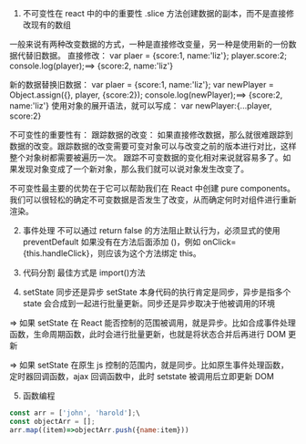 1. 不可变性在 react 中的中的重要性
   .slice 方法创建数据的副本，而不是直接修改现有的数组

一般来说有两种改变数据的方式，一种是直接修改变量，另一种是使用新的一份数据代替旧数据。
直接修改：
var plaer = {score:1, name:'liz'};
player.score:2;
console.log(player);==> {score:2, name:'liz'}

新的数据替换旧数据：
var plaer = {score:1, name:'liz'};
var newPlayer = Object.assign({}, player, {score:2});
console.log(newPlayer);==> {score:2, name:'liz'}
使用对象的展开语法，就可以写成： var newPlayer:{...player, score:2}

不可变性的重要性有：
跟踪数据的改变：
如果直接修改数据，那么就很难跟踪到数据的改变。跟踪数据的改变需要可变对象可以与改变之前的版本进行对比，这样整个对象树都需要被遍历一次。
跟踪不可变数据的变化相对来说就容易多了。如果发现对象变成了一个新对象，那么我们就可以说对象发生改变了。

不可变性最主要的优势在于它可以帮助我们在 React 中创建 pure components。我们可以很轻松的确定不可变数据是否发生了改变，从而确定何时对组件进行重新渲染。

2. 事件处理
   不可以通过 return false 的方法阻止默认行为，必须显式的使用 preventDefault
   如果没有在方法后面添加 ()，例如 onClick={this.handleClick}，则应该为这个方法绑定 this。

3. 代码分割
   最佳方式是 import()方法

4. setState 同步还是异步
   setState 本身代码的执行肯定是同步，异步是指多个 state 会合成到一起进行批量更新。同步还是异步取决于他被调用的环境

=> 如果 setState 在 React 能否控制的范围被调用，就是异步。比如合成事件处理函数，生命周期函数，此时会进行批量更新，也就是将状态合并后再进行 DOM 更新

=> 如果 setState 在原生 js 控制的范围内，就是同步。比如原生事件处理函数，定时器回调函数，ajax 回调函数中，此时 setstate 被调用后立即更新 DOM

5. 函数编程

```javascript
const arr = ['john', 'harold'];\
const objectArr = [];
arr.map((item)=>objectArr.push({name:item}))
```
